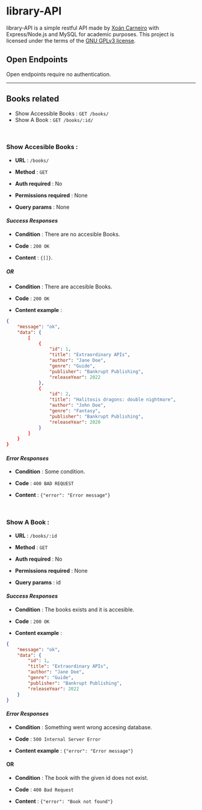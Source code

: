 # library-API

library-API is a simple restful API made by [Xoán Carneiro](https://github.com/xocarva) with Express/Node.js and MySQL for academic purposes. This project is licensed under the terms of the [GNU GPLv3 license](https://www.gnu.org/licenses/gpl-3.0.en.html).

## Open Endpoints

Open endpoints require no authentication.

---



## Books related

* Show Accessible Books : `GET /books/`
* Show A Book : `GET /books/:id/`

&nbsp;

### Show Accesible Books :


- **URL** : `/books/`

- **Method** : `GET`

- **Auth required** : No

- **Permissions required** : None

- **Query params** : None


#### _Success Responses_


- **Condition** : There are no accesible Books.

- **Code** : `200 OK`

- **Content** : `{[]}`.

##### OR

- **Condition** : There are accesible Books.

- **Code** : `200 OK`

- **Content example** :

```json
{
    "message": "ok",
    "data": {
        [
            {
                "id": 1,
                "title": "Extraordinary APIs",
                "author": "Jane Doe",
                "genre": "Guide",
                "publisher": "Bankrupt Publishing",
                "releaseYear": 2022
            },
            {
                "id": 2,
                "title": "Halitosis dragons: double nightmare",
                "author": "John Doe",
                "genre": "Fantasy",
                "publisher": "Bankrupt Publishing",
                "releaseYear": 2020
            }
        ]
    }
}
```

#### _Error Responses_


- **Condition** : Some condition.

- **Code** : `400 BAD REQUEST`

- **Content** : `{"error": "Error message"}`

&nbsp;
### Show A Book :


- **URL** : `/books/:id`

- **Method** : `GET`

- **Auth required** : No

- **Permissions required** : None

- **Query params** : id


#### _Success Responses_


- **Condition** : The books exists and it is accesible.

- **Code** : `200 OK`

- **Content example** :

```json
{
    "message": "ok",
    "data": {
        "id": 1,
        "title": "Extraordinary APIs",
        "author": "Jane Doe",
        "genre": "Guide",
        "publisher": "Bankrupt Publishing",
        "releaseYear": 2022
    }
}
```

#### _Error Responses_


- **Condition** : Something went wrong accesing database.

- **Code** : `500 Internal Server Error`

- **Content example** : `{"error": "Error message"}`

#### OR

- **Condition** : The book with the given id does not exist.

- **Code** : `400 Bad Request`

- **Content** : `{"error": "Book not found"}`
